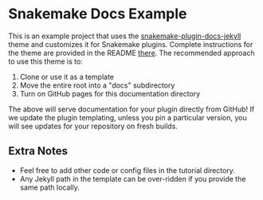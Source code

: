 # Snakemake Docs Example

This is an example project that uses the [snakemake-plugin-docs-jekyll](https://github.com/snakemake/snakemake-plugin-docs-jekyll) theme
and customizes it for Snakemake plugins. Complete instructions for the theme are provided in the README [there](https://github.com/snakemake/snakemake-plugin-docs-jekyll).
The recommended approach to use this theme is to:

1. Clone or use it as a template
2. Move the entire root into a "docs" subdirectory
3. Turn on GitHub pages for this documentation directory

The above will serve documentation for your plugin directly from GitHub! If we update
the plugin templating, unless you pin a particular version, you will see updates for your
repository on fresh builds.

## Extra Notes

- Feel free to add other code or config files in the tutorial directory. 
- Any Jekyll path in the template can be over-ridden if you provide the same path locally.
